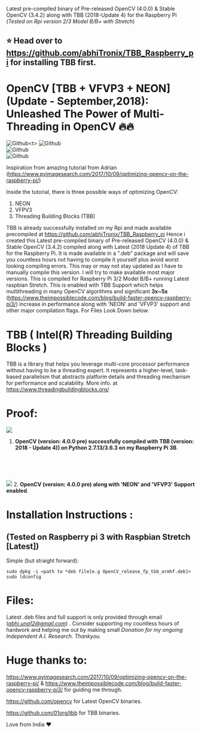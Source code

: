 Latest pre-compiled binary of Pre-released OpenCV (4.0.0) & Stable OpenCV (3.4.2) along with TBB (2018-Update 4) for the Raspberry Pi (*Tested on Rpi version 2/3 Model B/B+ with Stretch*)

## ⭐️ Head over to https://github.com/abhiTronix/TBB_Raspberry_pi for installing TBB first.

# OpenCV [TBB + VFVP3 + NEON] (Update - September,2018): **Unleashed The Power of Multi-Threading in OpenCV 🔥🔥**

![Github](https://img.shields.io/badge/OpenCV-Stable%20(3.4.2)%20%7C%20Alpha%20(4.0.0)-orange.svg?longCache=true&style=for-the-badge)<t>
![Github](https://img.shields.io/badge/TBB-2018%20Update%204-yellow.svg?longCache=true&style=for-the-badge)<br>
![Github](https://img.shields.io/badge/Platform-Raspberry%20Pi%202/3-blue.svg?longCache=true&style=for-the-badge)<br>
![Github](https://img.shields.io/badge/Build-Passing-green.svg?longCache=true&style=for-the-badge)<br>

Inspiration from amazing tutorial from Adrian (https://www.pyimagesearch.com/2017/10/09/optimizing-opencv-on-the-raspberry-pi/)

Inside the tutorial, there is three possible ways of optimizing OpenCV:

1. NEON 
2. VFPV3 
3. Threading Building Blocks (TBB)

TBB is already successfully installed on my Rpi and made available precompiled at  https://github.com/abhiTronix/TBB_Raspberry_pi
Hence i created this Latest pre-compiled binary of Pre-released OpenCV (4.0.0) & Stable OpenCV (3.4.2) compiled along with Latest (2018 Update 4) of TBB for the Raspberry Pi. It is made available in a ".deb" package and will save you countless hours not having to compile it yourself plus avoid worst looking compiling errors. This may or may not stay updated as I have to manually compile this version.  I will try to make available most major versions. This is compiled for Raspberry Pi 3/2 Model B/B+ running Latest raspbian Stretch. This is enabled with TBB Support which helps multithreading in many OpenCV algorithms and significant **3x~5x** (https://www.theimpossiblecode.com/blog/build-faster-opencv-raspberry-pi3/) increase in performance along with 'NEON' and 'VFVP3' support and other major compilation flags.
For Files Look Down below.


# TBB ( Intel(R) Threading Building Blocks )
TBB is a library that helps you leverage multi-core processor performance without having to be a threading expert. It represents a higher-level, task-based parallelism that abstracts platform details and threading mechanism for performance and scalability.
More info. at https://www.threadingbuildingblocks.org/

# Proof:

![](https://github.com/abhiTronix/OpenCV_Raspberry_pi_TBB/blob/master/Latest.gif)
1. **OpenCV (version: 4.0.0 pre) successfully compiled with TBB (version: 2018 - Update 4)] on Python 2.7.13/3.6.3 on my Raspberry Pi 3B**.

<br>
<br>
<br>

![](https://github.com/abhiTronix/OpenCV_Raspberry_pi_TBB/blob/master/Screenshot.png)
2. **OpenCV (version: 4.0.0 pre) along with 'NEON' and 'VFVP3' Support enabled**.

# Installation Instructions :
## (Tested on Raspberry pi 3 with Raspbian Stretch [Latest])
Simple (but straight forward):
  ```
sudo dpkg -i <path to *deb file[e.g OpenCV_release_fp_tbb_armhf.deb]>
sudo ldconfig

  ```
# Files:
Latest .deb files and full support is only provided through email (*abhi.una12@gmail.com*) . Consider supporting my countless hours of hardwork and helping me out by making small *Donation for my ongoing Independent A.I. Research. Thankyou.*

# Huge thanks to:
https://www.pyimagesearch.com/2017/10/09/optimizing-opencv-on-the-raspberry-pi/ & https://www.theimpossiblecode.com/blog/build-faster-opencv-raspberry-pi3/ for guiding me through.

https://github.com/opencv for Latest OpenCV binaries.

https://github.com/01org/tbb for TBB binaries.

Love from India ❤️

